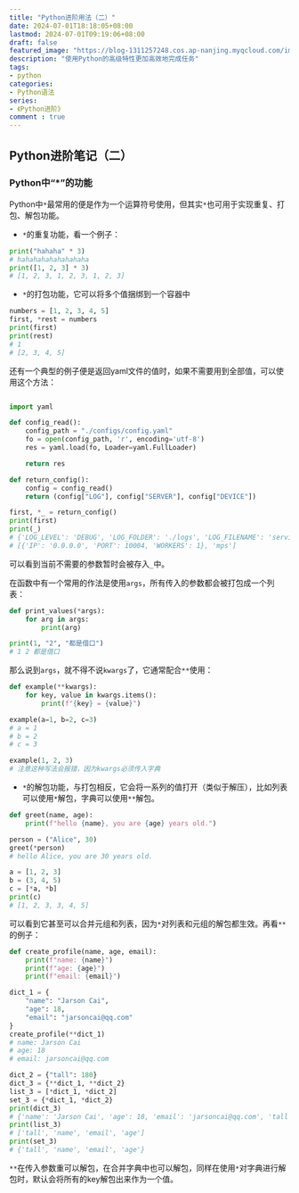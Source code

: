 ```yaml
---
title: "Python进阶用法（二）"
date: 2024-07-01T18:18:05+08:00
lastmod: 2024-07-01T09:19:06+08:00
draft: false
featured_image: "https://blog-1311257248.cos.ap-nanjing.myqcloud.com/imgs/python_advance/title.jpg"
description: "使用Python的高级特性更加高效地完成任务"
tags:
- python
categories:
- Python语法
series:
- 《Python进阶》
comment : true
---
```



## Python进阶笔记（二）

### Python中“*”的功能

Python中`*`最常用的便是作为一个运算符号使用，但其实`*`也可用于实现重复、打包、解包功能。

* `*`的重复功能，看一个例子：
```python
print("hahaha" * 3)
# hahahahahahahahaha
print([1, 2, 3] * 3)
# [1, 2, 3, 1, 2, 3, 1, 2, 3]
```
* `*`的打包功能，它可以将多个值捆绑到一个容器中
```python
numbers = [1, 2, 3, 4, 5]
first, *rest = numbers
print(first)
print(rest)
# 1
# [2, 3, 4, 5]
```

还有一个典型的例子便是返回yaml文件的值时，如果不需要用到全部值，可以使用这个方法：
```python

import yaml

def config_read():
    config_path = "./configs/config.yaml"
    fo = open(config_path, 'r', encoding='utf-8')
    res = yaml.load(fo, Loader=yaml.FullLoader)

    return res

def return_config():
    config = config_read()
    return (config["LOG"], config["SERVER"], config["DEVICE"])

first, *_ = return_config()
print(first)
print(_)
# {'LOG_LEVEL': 'DEBUG', 'LOG_FOLDER': './logs', 'LOG_FILENAME': 'service.log', 'BACKUPCOUNT': 5}
# [{'IP': '0.0.0.0', 'PORT': 10004, 'WORKERS': 1}, 'mps']
```

可以看到当前不需要的参数暂时会被存入`_`中。

在函数中有一个常用的作法是使用`args`，所有传入的参数都会被打包成一个列表：
```python
def print_values(*args):
    for arg in args:
        print(arg)

print(1, "2", "都是借口")
# 1 2 都是借口
```

那么说到`args`，就不得不说`kwargs`了，它通常配合`**`使用：
```python
def example(**kwargs):
    for key, value in kwargs.items():
        print(f"{key} = {value}")

example(a=1, b=2, c=3)
# a = 1
# b = 2
# c = 3

example(1, 2, 3) 
# 注意这种写法会报错，因为kwargs必须传入字典
```

* `*`的解包功能，与打包相反，它会将一系列的值打开（类似于解压），比如列表可以使用`*`解包，字典可以使用`**`解包。
```python
def greet(name, age):
    print(f"hello {name}, you are {age} years old.")

person = ("Alice", 30)
greet(*person)
# hello Alice, you are 30 years old.

a = [1, 2, 3]
b = (3, 4, 5)
c = [*a, *b]
print(c)
# [1, 2, 3, 3, 4, 5]
```
可以看到它甚至可以合并元组和列表，因为`*`对列表和元组的解包都生效。再看`**`的例子：
```python
def create_profile(name, age, email):
    print(f"name: {name}")
    print(f"age: {age}")
    print(f"email: {email}")

dict_1 = {
    "name": "Jarson Cai",
    "age": 18,
    "email": "jarsoncai@qq.com"
}
create_profile(**dict_1)
# name: Jarson Cai
# age: 18
# email: jarsoncai@qq.com

dict_2 = {"tall": 180}
dict_3 = {**dict_1, **dict_2}
list_3 = [*dict_1, *dict_2]
set_3 = {*dict_1, *dict_2}
print(dict_3)
# {'name': 'Jarson Cai', 'age': 18, 'email': 'jarsoncai@qq.com', 'tall': 180}
print(list_3)
# ['tall', 'name', 'email', 'age']
print(set_3)
# {'tall', 'name', 'email', 'age'}
```
`**`在传入参数重可以解包，在合并字典中也可以解包，同样在使用`*`对字典进行解包时，默认会将所有的key解包出来作为一个值。